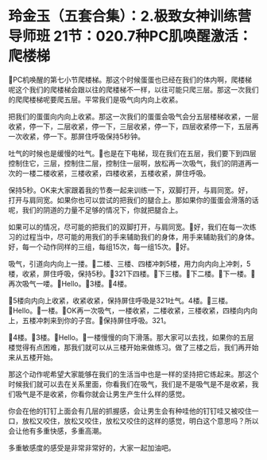 # 玲金玉（五套合集）：2.极致女神训练营导师班  21节：020.7种PC肌唤醒激活：爬楼梯

🎼PC机唤醒的第七小节爬楼梯。那这个时候蛋蛋也已经在我们的体内啊，爬楼梯呢这个我们的爬楼梯会跟以往的爬楼梯不一样，以往可能只爬三层。那这一次我们的爬爬楼梯呢要爬五层。平常我们是吸气向内向上收紧。

把我们的蛋蛋向内向上收紧。那这一次我们的蛋蛋会吸气会分五层楼梯收紧，一层收紧，停一下，二层收紧，停一下，三层收紧，停一下，四层收紧停一下，五层再一次收紧，停一下。那屏住呼吸保持5秒钟。

吐气的时候也是缓慢的吐气。🎼也是在下电梯，现在我们在五层，我们要下到四层控制住它，三层，控制住二层，控制住一层啊，放松再一次吸气，我们的阴道再一次的一楼二楼收紧，三楼收紧，四楼收紧，五楼收紧，屏住呼吸。

保持5秒。OK来大家跟着我的节奏一起来训练一下，双脚打开，与肩同宽。好，打开与肩同宽。如果你也可以尝试的把我们的腿合上。那如果你的蛋蛋会滑落的话呢，我们的阴道的力量不足够的情况下，你就把腿合上。

如果可以的情况，尽可能的把我们的双脚打开，与肩同宽。🎼好，我们在每一次练习的过程当中，尽可能的用我们的手来辅助我们的身体，用手来辅助我们的身体。好，每一个动作同样的三组，每组15次，每一组15次。🎼好。

吸气，引道向内向上一搂。🎼二楼、三楼、四楼冲刺5楼，用力向内向上冲刺，5楼，收紧，屏住呼吸，保持5秒。🎼321下四楼。🎼下三楼。🎼下二楼。🎼下一楼。🎼再次吸气一喽。🎼Hello。🎼3楼。🎼4楼。

🎼5楼向内向上收紧，收紧收紧，保持屏住呼吸是321吐气。4楼。🎼三楼。🎼Hello。🎼一楼。🎼OK再一次吸气，一楼收紧，二楼收紧，三楼收紧，四楼向内向上，五楼冲刺来到你的子宫。🎼保持屏住呼吸。321。

🎼4楼。🎼3楼。🎼Hello。🎼一楼慢慢的向下滑落。那大家可以去找，如果你的五层楼觉得有点困难，那我们就可以从三楼开始来做练习。做了三楼之后，我们再开始来从五楼开始。

那这个动作呢希望大家能够在我们的生活当中也是一样的坚持把它练起来。那这个时候我们就可以去在关系里面，你看我们在吸气，我们是不是吸气是不是收紧，我们吸气是不是收紧，你看你就会让男生产生什么样的感觉。

你会在他的钉钉上面会有几层的抓握感，会让男生会有种哇他的钉钉哇又被咬住一口，放松又咬住，放松又咬住，放松又咬住的这样的感觉，明白这个意思吗？所以会让他有多重快感，多重高潮。

多重敏感度的感受是非常非常好的，大家一起加油吧。